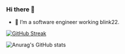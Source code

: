 ### Hi there 👋

<!--
**abdallahmaradny/abdallahmaradny** is a ✨ _special_ ✨ repository because its `README.md` (this file) appears on your GitHub profile.

Here are some ideas to get you started:

- 🌱 I’m currently learning ...
- 👯 I’m looking to collaborate on ...
- 🤔 I’m looking for help with ...
- 💬 Ask me about ...
- 📫 How to reach me: ...
- 😄 Pronouns: ...
- ⚡ Fun fact: ...
-->
- 🔭 I’m a software engineer working blink22.

[![GitHub Streak](http://github-readme-streak-stats.herokuapp.com?user=abdallahmaradny&theme=prussian&exclude_days=Fri%2CSat)](https://git.io/streak-stats)

![Anurag's GitHub stats](https://github-readme-stats.vercel.app/api?username=abdallahmaradny&count_private=true)
